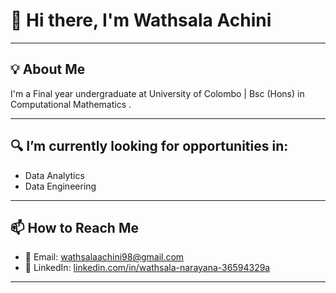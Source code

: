 
# 👋 Hi there, I'm Wathsala Achini

---

## 💡 About Me
I'm a Final year undergraduate at University of Colombo | Bsc (Hons) in Computational Mathematics .

---

## 🔍 I’m currently looking for opportunities in:
- Data Analytics
- Data Engineering

---

## 📫 How to Reach Me
- 📧 Email: [wathsalaachini98@gmail.com](mailto:wathsalaachini98@gmail.com)  
- 💼 LinkedIn: [linkedin.com/in/wathsala-narayana-36594329a](https://www.linkedin.com/in/wathsala-narayana-36594329a/)

---




